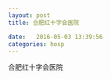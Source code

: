 ```yaml
--- 
layout: post 
title: 合肥红十字会医院

date:   2016-05-03 13:39:56 
categories: hosp 
--- 
```

   
合肥红十字会医院
